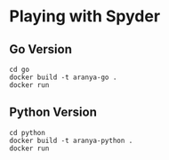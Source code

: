 Playing with Spyder
========


Go Version
------

```
cd go
docker build -t aranya-go .
docker run
```

Python Version
----

```
cd python
docker build -t aranya-python .
docker run
```